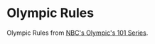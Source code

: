 # Olympic Rules

Olympic Rules from [NBC's Olympic's 101 Series](http://www.nbcolympics.com/news/olympics-101).
